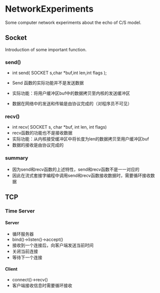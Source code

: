 # NetworkExperiments
Some computer network experiments about the echo of C/S model.

## Socket

Introduction of some important function.

### send()

* int send( SOCKET s,char *buf,int len,int flags );

* Send 函数的实际功能并不是发送数据
* 实际功能：将用户缓冲区buf中的数据拷贝至内核的发送缓冲区
* 数据在网络中的发送和传输是由协议完成的（对程序员不可见）

### recv()

* int recv( SOCKET s, char *buf, int  len, int flags)
* recv函数的功能也不是接收数据
* 实际功能：从内核接受缓冲区中将长度为len的数据拷贝至用户缓冲区buf
* 数据的接收是由协议完成的

### summary

* 因为send和recv函数的上述特性，send和recv函数不是一一对应的
* 因此在流式套接字编程中调用send和recv函数接收数据时，需要循环接收数据

## TCP

### Time Server

#### Server

* 循环服务器
* bind()->listen()->accept()
* 接收到一个连接后，向客户端发送当前时间
* 关闭当前连接
* 等待下一个连接

#### Client

* connect()->recv()
* 客户端接收信息时需要循环接收

